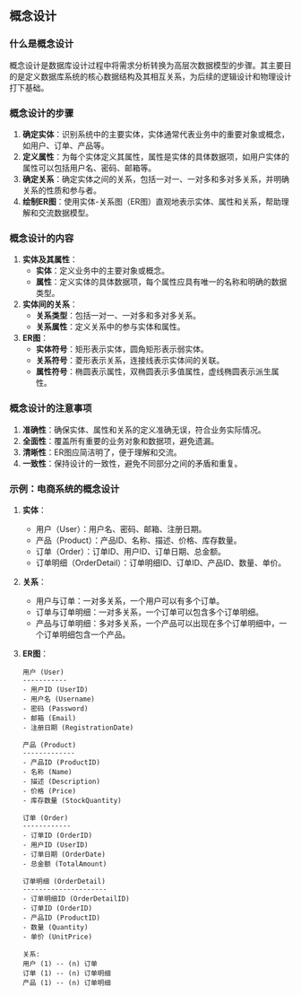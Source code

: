 ## 概念设计

### 什么是概念设计
概念设计是数据库设计过程中将需求分析转换为高层次数据模型的步骤。其主要目的是定义数据库系统的核心数据结构及其相互关系，为后续的逻辑设计和物理设计打下基础。

### 概念设计的步骤
1. **确定实体**：识别系统中的主要实体，实体通常代表业务中的重要对象或概念，如用户、订单、产品等。
2. **定义属性**：为每个实体定义其属性，属性是实体的具体数据项，如用户实体的属性可以包括用户名、密码、邮箱等。
3. **确定关系**：确定实体之间的关系，包括一对一、一对多和多对多关系，并明确关系的性质和参与者。
4. **绘制ER图**：使用实体-关系图（ER图）直观地表示实体、属性和关系，帮助理解和交流数据模型。

### 概念设计的内容
1. **实体及其属性**：
   - **实体**：定义业务中的主要对象或概念。
   - **属性**：定义实体的具体数据项，每个属性应具有唯一的名称和明确的数据类型。
2. **实体间的关系**：
   - **关系类型**：包括一对一、一对多和多对多关系。
   - **关系属性**：定义关系中的参与实体和属性。
3. **ER图**：
   - **实体符号**：矩形表示实体，圆角矩形表示弱实体。
   - **关系符号**：菱形表示关系，连接线表示实体间的关联。
   - **属性符号**：椭圆表示属性，双椭圆表示多值属性，虚线椭圆表示派生属性。

### 概念设计的注意事项
1. **准确性**：确保实体、属性和关系的定义准确无误，符合业务实际情况。
2. **全面性**：覆盖所有重要的业务对象和数据项，避免遗漏。
3. **清晰性**：ER图应简洁明了，便于理解和交流。
4. **一致性**：保持设计的一致性，避免不同部分之间的矛盾和重复。

### 示例：电商系统的概念设计
1. **实体**：
   - 用户（User）：用户名、密码、邮箱、注册日期。
   - 产品（Product）：产品ID、名称、描述、价格、库存数量。
   - 订单（Order）：订单ID、用户ID、订单日期、总金额。
   - 订单明细（OrderDetail）：订单明细ID、订单ID、产品ID、数量、单价。
2. **关系**：
   - 用户与订单：一对多关系，一个用户可以有多个订单。
   - 订单与订单明细：一对多关系，一个订单可以包含多个订单明细。
   - 产品与订单明细：多对多关系，一个产品可以出现在多个订单明细中，一个订单明细包含一个产品。
3. **ER图**：

   ```plaintext
   用户 (User)
   -----------
   - 用户ID (UserID)
   - 用户名 (Username)
   - 密码 (Password)
   - 邮箱 (Email)
   - 注册日期 (RegistrationDate)

   产品 (Product)
   -------------
   - 产品ID (ProductID)
   - 名称 (Name)
   - 描述 (Description)
   - 价格 (Price)
   - 库存数量 (StockQuantity)

   订单 (Order)
   ------------
   - 订单ID (OrderID)
   - 用户ID (UserID)
   - 订单日期 (OrderDate)
   - 总金额 (TotalAmount)

   订单明细 (OrderDetail)
   ---------------------
   - 订单明细ID (OrderDetailID)
   - 订单ID (OrderID)
   - 产品ID (ProductID)
   - 数量 (Quantity)
   - 单价 (UnitPrice)

   关系:
   用户 (1) -- (n) 订单
   订单 (1) -- (n) 订单明细
   产品 (1) -- (n) 订单明细
   ```
